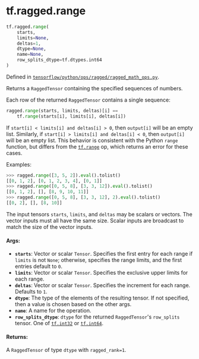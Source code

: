 <div itemscope itemtype="http://developers.google.com/ReferenceObject">
<meta itemprop="name" content="tf.ragged.range" />
<meta itemprop="path" content="Stable" />
</div>

# tf.ragged.range

``` python
tf.ragged.range(
    starts,
    limits=None,
    deltas=1,
    dtype=None,
    name=None,
    row_splits_dtype=tf.dtypes.int64
)
```



Defined in [`tensorflow/python/ops/ragged/ragged_math_ops.py`](/code/stable/tensorflow/python/ops/ragged/ragged_math_ops.py).

Returns a `RaggedTensor` containing the specified sequences of numbers.

Each row of the returned `RaggedTensor` contains a single sequence:

```python
ragged.range(starts, limits, deltas)[i] ==
    tf.range(starts[i], limits[i], deltas[i])
```

If `start[i] < limits[i] and deltas[i] > 0`, then `output[i]` will be an
empty list.  Similarly, if `start[i] > limits[i] and deltas[i] < 0`, then
`output[i]` will be an empty list.  This behavior is consistent with the
Python `range` function, but differs from the <a href="../../tf/range.md"><code>tf.range</code></a> op, which returns
an error for these cases.

Examples:

```python
>>> ragged.range([3, 5, 2]).eval().tolist()
[[0, 1, 2], [0, 1, 2, 3, 4], [0, 1]]
>>> ragged.range([0, 5, 8], [3, 3, 12]).eval().tolist()
[[0, 1, 2], [], [8, 9, 10, 11]]
>>> ragged.range([0, 5, 8], [3, 3, 12], 2).eval().tolist()
[[0, 2], [], [8, 10]]
```

The input tensors `starts`, `limits`, and `deltas` may be scalars or vectors.
The vector inputs must all have the same size.  Scalar inputs are broadcast
to match the size of the vector inputs.

#### Args:

* <b>`starts`</b>: Vector or scalar `Tensor`.  Specifies the first entry for each range
    if `limits` is not `None`; otherwise, specifies the range limits, and the
    first entries default to `0`.
* <b>`limits`</b>: Vector or scalar `Tensor`.  Specifies the exclusive upper limits for
    each range.
* <b>`deltas`</b>: Vector or scalar `Tensor`.  Specifies the increment for each range.
    Defaults to `1`.
* <b>`dtype`</b>: The type of the elements of the resulting tensor.  If not specified,
    then a value is chosen based on the other args.
* <b>`name`</b>: A name for the operation.
* <b>`row_splits_dtype`</b>: `dtype` for the returned `RaggedTensor`'s `row_splits`
    tensor.  One of <a href="../../tf/dtypes.md#int32"><code>tf.int32</code></a> or <a href="../../tf/dtypes.md#int64"><code>tf.int64</code></a>.


#### Returns:

A `RaggedTensor` of type `dtype` with `ragged_rank=1`.